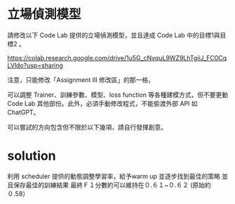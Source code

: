 # 立場偵測模型

請修改以下 Code Lab 提供的立場偵測模型，並且達成 Code Lab 中的目標1與目標2 。

https://colab.research.google.com/drive/1u5G_cNvquL9WZ9LhTgiiJ_FC0CqLVldo?usp=sharing

注意，只能修改「Assignment III 修改區」的那一格，

可以調整 Trainer、訓練參數、模型、loss function 等各種建模方式，但不要更動 Code Lab 其他部份。此外，必須手動修改程式，不能偷渡外部 API 如 ChatGPT。

可以嘗試的方向包含但不限於以下幾項，請自行發揮創意。

# solution
利用 scheduler 提供的動態調整學習率，給予warm up 並逐步找到最佳的策略
並且保存最佳的訓練結果
最終Ｆ１分數約可以維持在０.６１~０.６２ (原始約０.58）

